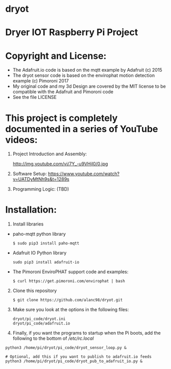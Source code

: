 # dryot
  # Dryer IOT Raspberry Pi Project

# Copyright and License:
 - The Adafruit.io code is based on the mqtt example by Adafruit (c) 2015
 - The dryot sensor code is based on the envirophat motion detection example (c) Pimoroni 2017
 - My original code and my 3d Design are covered by the MIT license to be compatible with the Adafruit and Pimoroni code
 - See the file LICENSE

# This project is completely documented in a series of YouTube videos:
1. Project Introduction and Assembly: 

   http://img.youtube.com/vi/7Y_-u9VHjI0/0.jpg

2. Software Setup:
   https://www.youtube.com/watch?v=UATDyMtNh9s&t=1289s 

3. Programming Logic: 
   (TBD)
 
# Installation:
1. Install libraries
  - paho-mqtt python library
    ```
    $ sudo pip3 install paho-mqtt
    ```
  - Adafruit IO Python library
    ```
    sudo pip3 install adafruit-io
    ```
  - The Pimoroni EnviroPHAT support code and examples:
    ```
    $ curl https://get.pimoroni.com/envirophat | bash
    ```

2. Clone this repository
    ```
    $ git clone https://github.com/alanc98/dryot.git
    ```
3. Make sure you look at the options in the following files:
    ```
    dryot/pi_code/dryot.ini
    dryot/pi_code/adafruit.io
    ```

4. Finally, if you want the programs to startup when the Pi boots, add the following to the bottom of */etc/rc.local*
  ```
  python3 /home/pi/dryot/pi_code/dryot_sensor_loop.py &

  # Optional, add this if you want to publish to adafruit.io feeds
  python3 /home/pi/dryot/pi_code/dryot_pub_to_adafruit_io.py &
  ```


